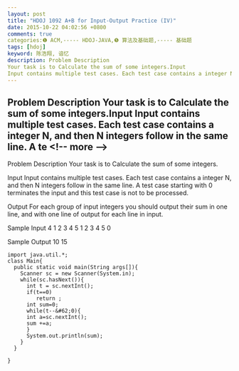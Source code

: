 ```yaml
---
layout: post
title: "HDOJ 1092 A+B for Input-Output Practice (IV)"
date: 2015-10-22 04:02:56 +0800
comments: true
categories:❶ ACM,----- HDOJ-JAVA,❺ 算法及基础题,----- 基础题
tags: [hdoj]
keyword: 陈浩翔, 谙忆
description: Problem Description 
Your task is to Calculate the sum of some integers.Input 
Input contains multiple test cases. Each test case contains a integer N, and then N integers follow in the same line. A te 
---
```



Problem Description 
Your task is to Calculate the sum of some integers.Input 
Input contains multiple test cases. Each test case contains a integer N, and then N integers follow in the same line. A te
&#60;!-- more --&#62;
----------

Problem Description
Your task is to Calculate the sum of some integers.
 

Input
Input contains multiple test cases. Each test case contains a integer N, and then N integers follow in the same line. A test case starting with 0 terminates the input and this test case is not to be processed.
 

Output
For each group of input integers you should output their sum in one line, and with one line of output for each line in input. 
 

Sample Input
4 1 2 3 4
5 1 2 3 4 5
0 
 

Sample Output
10
15

```
import java.util.*;
class Main{
  public static void main(String args[]){
    Scanner sc = new Scanner(System.in);
    while(sc.hasNext()){
      int t = sc.nextInt();
      if(t==0)
         return ;
      int sum=0;
      while(t--&#62;0){
      int a=sc.nextInt();
      sum +=a;
      }
      System.out.println(sum);
    }
  }

}
```